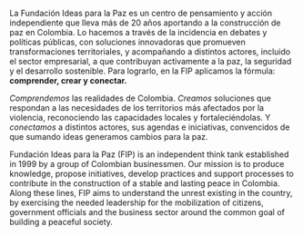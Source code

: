 La Fundación Ideas para la Paz es un centro de pensamiento y acción independiente que lleva más de 20 años aportando a la construcción de paz en Colombia. Lo hacemos a través de la incidencia en debates y políticas públicas, con soluciones innovadoras que promueven transformaciones territoriales, y acompañando a distintos actores, incluido el sector empresarial, a que contribuyan activamente a la paz, la seguridad y el desarrollo sostenible. Para lograrlo, en la FIP aplicamos la fórmula: **comprender, crear y conectar.** 

_Comprendemos_ las realidades de Colombia. _Creamos_ soluciones que respondan a las necesidades de los territorios más afectados por la violencia, reconociendo las capacidades locales y fortaleciéndolas. Y _conectamos_ a distintos actores, sus agendas e iniciativas, convencidos de que sumando ideas generamos cambios para la paz.

Fundación Ideas para la Paz (FIP) is an independent think tank established in 1999 by a group of Colombian businessmen. Our mission is to produce knowledge, propose initiatives, develop practices and support processes to contribute in the construction of a stable and lasting peace in Colombia. Along these lines, FIP aims to understand the unrest existing in the country, by exercising the needed leadership for the mobilization of citizens, government officials and the business sector around the common goal of building a peaceful society.
